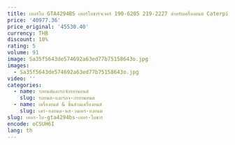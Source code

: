 ```yaml
---
title: เทอร์โบ GTA4294BS เทอร์โบชาร์จเจอร์ 190-6205 219-2227 สําหรับเครื่องยนต์ Caterpillar C12
price: '40977.36'
price_original: '45530.40'
currency: THB
discount: 10%
rating: 5
volume: 91
image: Sa35f5643de574692a63ed77b75158643o.jpg
images:
  - Sa35f5643de574692a63ed77b75158643o.jpg
video: ''
categories:
  - name: รถยนต์และรถจักรยานยนต์
    slug: รถยนต-และรถจ-กรยานยนต
  - name: เครื่องยนต์ & ชิ้นส่วนเครื่องยนต์
    slug: เคร-องยนต-นส-วนเคร-องยนต
slug: เทอร-โบ-gta4294bs-เทอร-โบชาร
encode: oCSUH6I
lang: th
---
```

  